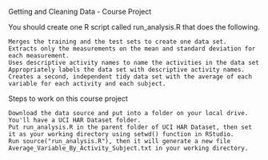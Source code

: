 Getting and Cleaning Data - Course Project

You should create one R script called run_analysis.R that does the following.

	Merges the training and the test sets to create one data set.
	Extracts only the measurements on the mean and standard deviation for each measurement.
	Uses descriptive activity names to name the activities in the data set
	Appropriately labels the data set with descriptive activity names.
	Creates a second, independent tidy data set with the average of each variable for each activity and each subject.

Steps to work on this course project

	Download the data source and put into a folder on your local drive. You'll have a UCI HAR Dataset folder.
	Put run_analysis.R in the parent folder of UCI HAR Dataset, then set it as your working directory using setwd() function in RStudio.
	Run source("run_analysis.R"), then it will generate a new file Average_Variable_By_Activity_Subject.txt in your working directory.
